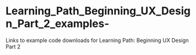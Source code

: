 # Learning_Path_Beginning_UX_Design_Part_2_examples-
Links to example code downloads for  Learning Path: Beginning UX Design Part 2                                      
